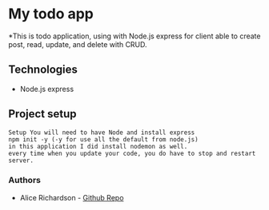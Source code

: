 # My todo app
*This is todo application, using with Node.js express for client able to create post, read, update, and delete with CRUD. 

## Technologies
- Node.js express 

## Project setup
```
Setup You will need to have Node and install express  
npm init -y (-y for use all the default from node.js)
in this application I did install nodemon as well. 
every time when you update your code, you do have to stop and restart server. 
```

### Authors

* Alice Richardson - [Github Repo](https://github.com/Alicerichardson28)

